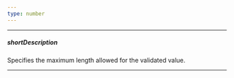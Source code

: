```yaml
---
type: number
---
```

---
##### shortDescription
Specifies the maximum length allowed for the validated value.

---
